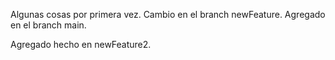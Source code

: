 Algunas cosas por primera vez.
Cambio en el branch newFeature.
Agregado en el branch main.

Agregado hecho en newFeature2.


